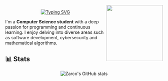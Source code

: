 
<img align='right' src='https://user-images.githubusercontent.com/5713670/87202985-820dcb80-c2b6-11ea-9f56-7ec461c497c3.gif' width='180'>

<div align="center">

[![Typing SVG](https://readme-typing-svg.demolab.com?font=Rubik+Glitch&size=40&pause=1000&color=3C72FF&center=true&vCenter=true&width=435&lines=Hey!+This+is+Zarco)](https://git.io/typing-svg)

</div>

<!--
<p align="left">
  <a href="https://www.linkedin.com/in/antoniozarco/" target="_blank"><img src="https://img.shields.io/badge/LinkedIn-0077B5?style=for-the-badge&logo=linkedin&logoColor=white" height="28" style="margin-right: 12px"></a> 
</p>
-->

I'm a **Computer Science student** with a deep passion for programming and continuous learning. I enjoy delving into diverse areas such as software development, cybersecurity and mathematical algorithms. 


## 📊 Stats

<div align="center">

![Zarco's GitHub stats](https://github-readme-stats.vercel.app/api/top-langs/?username=jzarcoo&langs_count=11&theme=chartreuse-dark&layout=donut)

</div>

<!--
**jzarcoo/jzarcoo** is a ✨ _special_ ✨ repository because its `README.md` (this file) appears on your GitHub profile.

Here are some ideas to get you started:

- 🔭 I’m currently working on ...
- 🌱 I’m currently learning ...
- 👯 I’m looking to collaborate on ...
- 🤔 I’m looking for help with ...
- 💬 Ask me about ...
- 📫 How to reach me: ...
- 😄 Pronouns: ...
- ⚡ Fun fact: ...
-->
